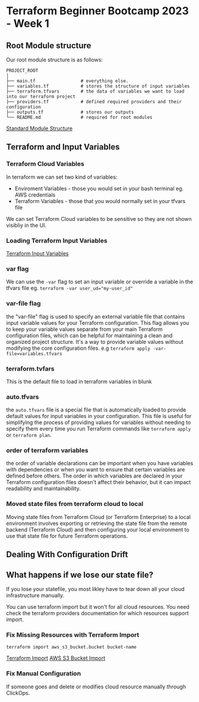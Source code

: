 # Terraform Beginner Bootcamp 2023 - Week 1

## Root Module structure

Our root module structure is as follows:

```
PROJECT_ROOT
│
├── main.tf                 # everything else.
├── variables.tf            # stores the structure of input variables
├── terraform.tfvars        # the data of variables we want to load into our terraform project
├── providers.tf            # defined required providers and their configuration
├── outputs.tf              # stores our outputs
└── README.md               # required for root modules
```

[Standard Module Structure](https://developer.hashicorp.com/terraform/language/modules/develop/structure)

## Terraform and Input Variables

### Terraform Cloud Variables

In terraform we can set two kind of variables:
- Enviroment Variables - those you would set in your bash terminal eg. AWS credentials
- Terraform Variables - those that you would normally set in your tfvars file

We can set Terraform Cloud variables to be sensitive so they are not shown visibliy in the UI.

### Loading Terraform Input Variables

[Terraform Input Variables](https://developer.hashicorp.com/terraform/language/values/variables)


### var flag
We can use the `-var` flag to set an input variable or override a variable in the tfvars file eg. `terraform -var user_ud="my-user_id"`

### var-file flag

the "var-file" flag is used to specify an external variable file that contains input variable values for your Terraform configuration. This flag allows you to keep your variable values separate from your main Terraform configuration files, which can be helpful for maintaining a clean and organized project structure. It's a way to provide variable values without modifying the core configuration files. e.g `terraform apply -var-file=variables.tfvars
`

### terraform.tvfars

This is the default file to load in terraform variables in blunk

### auto.tfvars

 the `auto.tfvars` file is a special file that is automatically loaded to provide default values for input variables in your configuration. This file is useful for simplifying the process of providing values for variables without needing to specify them every time you run Terraform commands like `terraform apply` or `terraform plan`.

 ### order of terraform variables

  the order of variable declarations can be important when you have variables with dependencies or when you want to ensure that certain variables are defined before others. The order in which variables are declared in your Terraform configuration files doesn't affect their behavior, but it can impact readability and maintainability.

  ### Moved state files from terraform cloud to local

  Moving state files from Terraform Cloud (or Terraform Enterprise) to a local environment involves exporting or retrieving the state file from the remote backend (Terraform Cloud) and then configuring your local environment to use that state file for future Terraform operations. 

  ## Dealing With Configuration Drift

## What happens if we lose our state file?

If you lose your statefile, you most likley have to tear down all your cloud infrastructure manually.

You can use terraform import but it won't for all cloud resources. You need check the terraform providers documentation for which resources support import.

### Fix Missing Resources with Terraform Import

`terraform import aws_s3_bucket.bucket bucket-name`

[Terraform Import](https://developer.hashicorp.com/terraform/cli/import)
[AWS S3 Bucket Import](https://registry.terraform.io/providers/hashicorp/aws/latest/docs/resources/s3_bucket#import)

### Fix Manual Configuration

If someone goes and delete or modifies cloud resource manually through ClickOps. 
